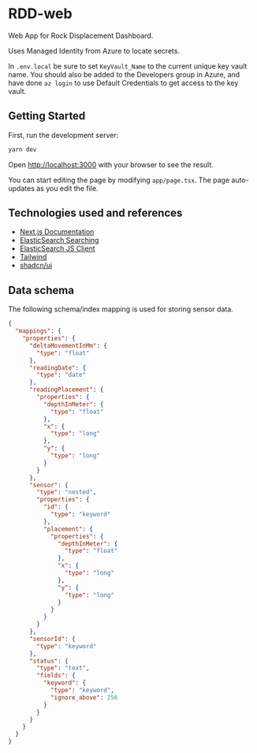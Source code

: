 # RDD-web

Web App for Rock Displacement Dashboard.

Uses Managed Identity from Azure to locate secrets.

In `.env.local` be sure to set `KeyVault_Name` to the current unique key vault name. You should
also be added to the Developers group in Azure, and have done `az login` to use Default Credentials to get access to the key vault.

## Getting Started

First, run the development server:

```bash
yarn dev
```

Open [http://localhost:3000](http://localhost:3000) with your browser to see the result.

You can start editing the page by modifying `app/page.tsx`. The page auto-updates as you edit the file.

## Technologies used and references

- [Next.js Documentation](https://nextjs.org/docs)
- [ElasticSearch Searching](https://www.elastic.co/guide/en/elasticsearch/reference/8.14/search-search.html)
- [ElasticSearch JS Client](https://www.elastic.co/guide/en/elasticsearch/client/javascript-api/current/client-connecting.html)
- [Tailwind](https://tailwindcss.com/docs/border-radius)
- [shadcn/ui](https://ui.shadcn.com/)

## Data schema
The following schema/index mapping is used for storing sensor data.

```json
{
  "mappings": {
    "properties": {
      "deltaMovementInMm": {
        "type": "float"
      },
      "readingDate": {
        "type": "date"
      },
      "readingPlacement": {
        "properties": {
          "depthInMeter": {
            "type": "float"
          },
          "x": {
            "type": "long"
          },
          "y": {
            "type": "long"
          }
        }
      },
      "sensor": {
        "type": "nested",
        "properties": {
          "id": {
            "type": "keyword"
          },
          "placement": {
            "properties": {
              "depthInMeter": {
                "type": "float"
              },
              "x": {
                "type": "long"
              },
              "y": {
                "type": "long"
              }
            }
          }
        }
      },
      "sensorId": {
        "type": "keyword"
      },
      "status": {
        "type": "text",
        "fields": {
          "keyword": {
            "type": "keyword",
            "ignore_above": 256
          }
        }
      }
    }
  }
}
```
